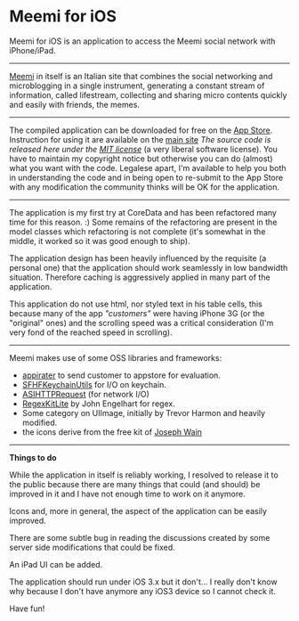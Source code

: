 Meemi for iOS
=============

Meemi for iOS is an application to access the Meemi social network with iPhone/iPad.

***
[Meemi](http://meemi.com/) in itself is an Italian site that combines the social networking and microblogging in a single instrument, generating a constant stream of information, called lifestream, collecting and sharing micro contents quickly and easily with friends, the memes.

***
The compiled application can be downloaded for free on the [App Store](itms://itunes.apple.com/us/app/meemi/id379646447?mt=8). Instruction for using it are available on the [main site](http://www.iltofa.com/Meemi/)
*The source code is released here under the [MIT license](http://www.opensource.org/licenses/mit-license.php)* (a very liberal software license). You have to maintain my copyright notice but otherwise you can do (almost) what you want with the code.
Legalese apart, I'm available to help you both in understanding the code and in being open to re-submit to the App Store with any modification the community thinks will be OK for the application.

***
The application is my first try at CoreData and has been refactored many time for this reason. :) Some remains of the refactoring are present in the model classes which refactoring is not complete (it's somewhat in the middle, it worked so it was good enough to ship).

The application design has been heavily influenced by the requisite (a personal one) that the application should work seamlessly in low bandwidth situation. Therefore caching is aggressively applied in many part of the application.

This application do not use html, nor styled text in his table cells, this because many of the app *"customers"* were having iPhone 3G (or the "original" ones) and the scrolling speed was a critical consideration (I'm very fond of the reached speed in scrolling).

***
Meemi makes use of some OSS libraries and frameworks:
* [appirater](https://github.com/arashpayan/appirater) to send customer to appstore for evaluation.
* [SFHFKeychainUtils](http://github.com/ldandersen/scifihifi-iphone/tree/master/security/) for I/O on keychain.
* [ASIHTTPRequest](http://allseeing-i.com/ASIHTTPRequest/) (for network I/O)
* [RegexKitLite](http://regexkit.sourceforge.net/) by John Engelhart for regex.
* Some category on UIImage, initially by Trevor Harmon and heavily modified.
* the icons derive from the free kit of [Joseph Wain](http://glyphish.com/)

***
**Things to do**

While the application in itself is reliably working, I resolved to release it to the public because there are many things that could (and should) be improved in it and I have not enough time to work on it anymore.

Icons and, more in general, the aspect of the application can be easily improved.

There are some subtle bug in reading the discussions created by some server side modifications that could be fixed.

An iPad UI can be added.

The application should run under iOS 3.x but it don't... I really don't know why because I don't have anymore any iOS3 device so I cannot check it.

Have fun!
